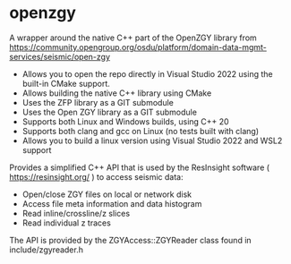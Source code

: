 # openzgy
A wrapper around the native C++ part of the OpenZGY library from https://community.opengroup.org/osdu/platform/domain-data-mgmt-services/seismic/open-zgy

- Allows you to open the repo directly in Visual Studio 2022 using the built-in CMake support.
- Allows building the native C++ library using CMake
- Uses the ZFP library as a GIT submodule
- Uses the Open ZGY library as a GIT submodule
- Supports both Linux and Windows builds, using C++ 20
- Supports both clang and gcc on Linux (no tests built with clang)
- Allows you to build a linux version using Visual Studio 2022 and WSL2 support

Provides a simplified C++ API that is used by the ResInsight software ( https://resinsight.org/ ) to access seismic data:
- Open/close ZGY files on local or network disk
- Access file meta information and data histogram
- Read inline/crossline/z slices
- Read individual z traces

The API is provided by the ZGYAccess::ZGYReader class found in include/zgyreader.h

